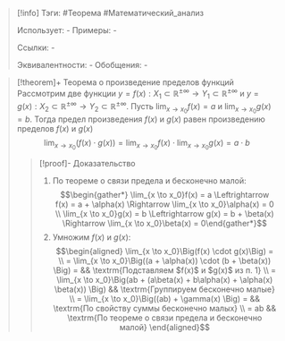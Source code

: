 > [!info]
> Тэги: #Теорема #Математический_анализ   
> 
> Использует: *-*
> Примеры: *-*
> 
> Ссылки: *-*
> 
> Эквивалентности: *-*
> Обобщения: *-*

> [!theorem]+ Теорема о произведение пределов функций
> Рассмотрим две функции $y = f(x):X_1 \subset \mathbb{R^{\pm\infty}}\rightarrow Y_1 \subset \mathbb{R^{\pm\infty}}$ и $y= g(x):X_2 \subset \mathbb{R^{\pm\infty}}\rightarrow Y_2 \subset \mathbb{R^{\pm\infty}}$. Пусть $\displaystyle\lim_{x\to x_0}f(x) = a$ и $\displaystyle\lim_{x\to x_0}g(x) = b$. Тогда предел произведения $f(x)$ и $g(x)$ равен произведению пределов $f(x)$ и $g(x)$
> $$\lim_{x\to x_0}\Big(f(x) \cdot g(x)\Big) = \lim_{x\to x_0}f(x) \cdot \lim_{x\to x_0}g(x) = a\cdot b$$
> > [!proof]- Доказательство
> > 1. По теореме о связи предела и бесконечно малой: $$\begin{gather*} \lim_{x \to x_0}f(x) = a \Leftrightarrow f(x) = a + \alpha(x) \Rightarrow \lim_{x \to x_0}\alpha(x) = 0 \\ \lim_{x \to x_0}g(x) = b \Leftrightarrow g(x) = b + \beta(x) \Rightarrow \lim_{x \to x_0}\beta(x) = 0\end{gather*}$$
> > 2. Умножим $f(x)$ и $g(x)$: $$\begin{aligned} \lim_{x \to x_0}\Big(f(x) \cdot g(x)\Big) = \\ = \lim_{x \to x_0}\Big((a + \alpha(x)) \cdot (b + \beta(x)) \Big) = && \textrm{Подставляем $f(x)$ и $g(x)$ из п. 1} \\  = \lim_{x \to x_0}\Big(ab + (a\beta(x) + b\alpha(x) + \alpha(x) \beta(x)) \Big) && \textrm{Группируем бесконечно малые} \\ = \lim_{x \to x_0}\Big((ab) + \gamma(x) \Big) =  && \textrm{По свойству суммы бесконечно малых} \\ = ab  && \textrm{По теореме о связи предела и бесконечно малой} \end{aligned}$$
